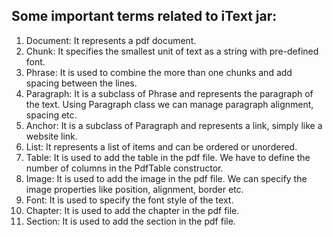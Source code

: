 ## Some important terms related to iText jar:
1. Document: It represents a pdf document.
2. Chunk: It specifies the smallest unit of text as a string with pre-defined font.
3. Phrase: It is used to combine the more than one chunks and add spacing between the lines.
4. Paragraph: It is a subclass of Phrase and represents the paragraph of the text. Using Paragraph class we can manage paragraph alignment, spacing etc.
5. Anchor: It is a subclass of Paragraph and represents a link, simply like a website link.
6. List: It represents a list of items and can be ordered or unordered.
7. Table: It is used to add the table in the pdf file. We have to define the number of columns in the PdfTable constructor.
8. Image: It is used to add the image in the pdf file. We can specify the image properties like position, alignment, border etc.
9. Font: It is used to specify the font style of the text.
10. Chapter: It is used to add the chapter in the pdf file.
11. Section: It is used to add the section in the pdf file.